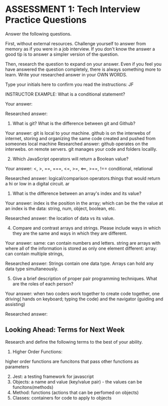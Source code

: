 # ASSESSMENT 1: Tech Interview Practice Questions

Answer the following questions.

First, without external resources. Challenge yourself to answer from memory as if you were in a job interview. If you don't know the answer a good tip is to answer a simpler version of the question.

Then, research the question to expand on your answer. Even if you feel you have answered the question completely, there is always something more to learn. Write your researched answer in your OWN WORDS.

Type your initials here to confirm you read the instructions: JF

INSTRUCTOR EXAMPLE: What is a conditional statement?

Your answer:

Researched answer:

1. What is git? What is the difference between git and Github?

Your answer:
git is local to your machine. github is on the interwebs of internet, storing and organizing the same code created and pushed from someones local machine
Researched answer:
github operates on the interwebs. on remote servers. git manages your code and folders locallly.

2. Which JavaScript operators will return a Boolean value?

Your answer: <, >, ==, ===, <=, >=, <==, >==, !== conditional, relational

Researched answer:
logical/comparison operators.things that would return a hi or low in a digital circuit. 
ar
1. What is the difference between an array's index and its value?

Your answer: 
index is the position in the array; which can be the  the value at an index is the data: string, num, object, boolean, etc.

Researched answer:
the location of data vs its value.

4. Compare and contrast arrays and strings. Please include ways in which they are the same and ways in which they are different.

Your answer:
same: can contain numbers and letters.
string are arrays with where all of the information is stored as only one element
different: array: can contain multiple strings, 

Researched answer:
Strings contain one data type.
Arrays can hold any data type simultaneously.

5. Give a brief description of proper pair programming techniques. What are the roles of each person?

Your answer:
when two coders work together to create code together, one driving( hands on keyboard; typing the code) and the navigator (guiding and assisting)

Researched answer:

## Looking Ahead: Terms for Next Week

Research and define the following terms to the best of your ability.

1. Higher Order Functions:

higher order functions are funcitons that pass other functions as parameters

2. Jest:
a testing framework for javascript 
3. Objects:
a name and value (key/value pair) - the values can be funcitons(methods)
4. Method:
functions (actions that can be perfomed on objects)
5. Classes:
containers for code to apply to objects